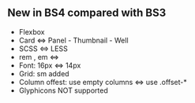 ## New in BS4 compared with BS3
- Flexbox
- Card <=> Panel - Thumbnail - Well
- SCSS <=> LESS
- rem , em <=> 
- Font: 16px <=> 14px
- Grid: sm added
- Column offest: use empty columns <=> use .offset-*
- Glyphicons NOT supported


